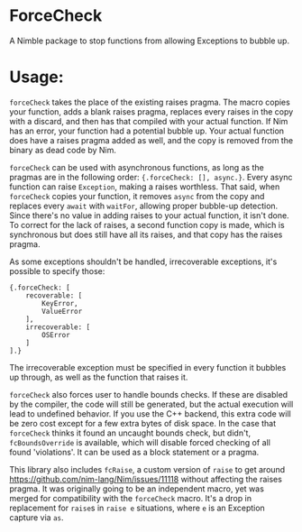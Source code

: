 # ForceCheck

A Nimble package to stop functions from allowing Exceptions to bubble up.

# Usage:

`forceCheck` takes the place of the existing raises pragma. The macro copies your function, adds a blank raises pragma, replaces every raises in the copy with a discard, and then has that compiled with your actual function. If Nim has an error, your function had a potential bubble up. Your actual function does have a raises pragma added as well, and the copy is removed from the binary as dead code by Nim.

`forceCheck` can be used with asynchronous functions, as long as the pragmas are in the following order: `{.forceCheck: [], async.}`. Every async function can raise `Exception`, making a raises worthless. That said, when `forceCheck` copies your function, it removes `async` from the copy and replaces every `await` with `waitFor`, allowing proper bubble-up detection. Since there's no value in adding raises to your actual function, it isn't done. To correct for the lack of raises, a second function copy is made, which is synchronous but does still have all its raises, and that copy has the raises pragma.

As some exceptions shouldn't be handled, irrecoverable exceptions, it's possible to specify those:
```
{.forceCheck: [
    recoverable: [
        KeyError,
        ValueError
    ],
    irrecoverable: [
        OSError
    ]
].}
```
The irrecoverable exception must be specified in every function it bubbles up through, as well as the function that raises it.

`forceCheck` also forces user to handle bounds checks. If these are disabled by the compiler, the code will still be generated, but the actual execution will lead to undefined behavior. If you use the C++ backend, this extra code will be zero cost except for a few extra bytes of disk space. In the case that `forceCheck` thinks it found an uncaught bounds check, but didn't, `fcBoundsOverride` is available, which will disable forced checking of all found 'violations'.  It can be used as a block statement or a pragma.

This library also includes `fcRaise`, a custom version of `raise` to get around https://github.com/nim-lang/Nim/issues/11118 without affecting the raises pragma. It was originally going to be an independent macro, yet was merged for compatibility with the `forceCheck` macro. It's a drop in replacement for `raise`s in `raise e` situations, where `e` is an Exception capture via `as`.
